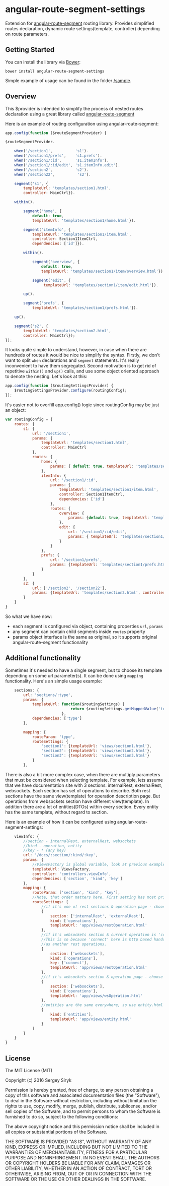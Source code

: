 # angular-route-segment-settings 

Extension for [angular-route-segment](https://github.com/artch/angular-route-segment) routing library.
Provides simplified routes declaration, dynamic route settings(template, controller) depending on route parameters.

Getting Started
-------

You can install the library via [Bower](http://bower.io/):
```
bower install angular-route-segment-settings
```

Simple example of usage can be found in the folder
[/sample](https://github.com/sqrter/angular-route-segment-settings/tree/master/sample).

Overview
--------

This $provider is intended to simplify the process of nested routes declaration using a great library called
[angular-route-segment](https://github.com/artch/angular-route-segment)

Here is an example of routing configuration using angular-route-segment:

```javascript
app.config(function ($routeSegmentProvider) {

$routeSegmentProvider.

    when('/section1',          's1').
    when('/section1/prefs',    's1.prefs').
    when('/section1/:id',      's1.itemInfo').
    when('/section1/:id/edit', 's1.itemInfo.edit').
    when('/section2',          's2').
    when('/section22',          's2').

    segment('s1', {
        templateUrl: 'templates/section1.html',
        controller: MainCtrl}).

    within().

        segment('home', {
            default: true,
            templateUrl: 'templates/section1/home.html'}).

        segment('itemInfo', {
            templateUrl: 'templates/section1/item.html',
            controller: Section1ItemCtrl,
            dependencies: ['id']}).

        within().

            segment('overview', {
                default: true,
                templateUrl: 'templates/section1/item/overview.html'}).

            segment('edit', {
                 templateUrl: 'templates/section1/item/edit.html'}).

        up().

        segment('prefs', {
            templateUrl: 'templates/section1/prefs.html'}).

    up().

    segment('s2', {
        templateUrl: 'templates/section2.html',
        controller: MainCtrl});
});
```

It looks quite simple to understand, however, in case when there are hundreds of routes it would be nice to simplify
the syntax. Firstly, we don't want to split `when` declarations and `segment` statements. It's really inconvenient to
have them segregated. Second motivation is to get rid of repetitive `within()` and `up()` calls, and use some object
oriented approach to denote the nesting. Let's look at this:

```javascript
app.config(function ($routingSettingsProvider) {
    $routingSettingsProvider.configure(routingConfig);
});
```

It's easier not to overfill app.config() logic since routingConfig may be just an object:

```javascript
var routingConfig = {
    routes: {
        s1: {
            url: '/section1',
            params: {
                templateUrl: 'templates/section1.html',
                controller: MainCtrl
            },
            routes: {
                home: {
                    params: { default: true, templateUrl: 'templates/section1/home.html'}
                },
                itemInfo: {
                    url: '/section1/:id',
                    params: {
                        templateUrl: 'templates/section1/item.html',
                        controller: Section1ItemCtrl,
                        dependencies: ['id']
                    },
                    routes: {
                        overview: {
                            params: {default: true, templateUrl: 'templates/section1/item/overview.html'}
                        },
                        edit: {
                            url: '/section1/:id/edit',
                            params: { templateUrl: 'templates/section1/item/edit.html'}
                        }
                    }
                },
                prefs: {
                    url: '/section1/prefs',
                    params: {templateUrl: 'templates/section1/prefs.html'}
                }
            }
        },
        s2: {
            url: ['/section2', '/section22'],
            params: {templateUrl: 'templates/section2.html', controller: MainCtrl}
        }
    }
}
```

So what we have now:

- each segment is configured via object, containing properties `url`, `params`
- any segment can contain child segments inside `routes` property
- params object interface is the same as original, so it supports original angular-route-segment functionality

Additional functionality
--------
Sometimes it's needed to have a single segment, but to choose its template depending on some url parameter(s).
It can be done using `mapping` functionality. Here's an simple usage example:

```javascript
    sections: {
        url: 'sections/:type',
        params: {
            templateUrl: function($routingSettings) {
                             return $routingSettings.getMappedValue('templateUrl');
                         },
            dependencies: ['type']
        },

        mapping: {
            routeParam: 'type',
            routeSettings: {
                'section1': {templateUrl: 'views/section1.html'},
                'section2': {templateUrl: 'views/section2.html'},
                'section3': {templateUrl: 'views/section3.html'}
            }
        },
```

There is also a bit more complex case, when there are multiply parameters that must be considered when selecting
template. For example, lets assume that we have documentation site with 3 sections: internalRest, externalRest,
websockets. Each section has set of operations to describe. Both rest sections have the same view(template) for
operation description page. But operations from websockets section have different view(template).
In addition there are a lot of entities(DTOs) within every section. Every entity has the same template,
without regard to section.

Here is an example of how it can be configured using angular-route-segment-settings:

```javascript
    viewInfo: {
        //section - internalRest, externalRest, websockets
        //kind - operation, entity
        //key - * (any key)
        url: '/docs/:section/:kind/:key',
        params: {
            //ViewsFactory is global variable, look at previous example
            templateUrl: ViewsFactory,
            controller: 'controllers.viewInfo',
            dependencies: ['section', 'kind', 'key']
        },
        mapping: {
            routeParam: ['section', 'kind', 'key'],
            //Note, that order matters here. First setting has most priority, last one - lower priority.
            routeSettings: [
                //if it's one of rest sections & operation page - choose restOperation.html template
                {
                    section: ['internalRest', 'externalRest'],
                    kind: ['operations'],
                    templateUrl: 'app/views/restOperation.html'
                },
                //if it's websockets section & current operation is 'connect' - choose restOperation.html
                //This is so because 'connect' here is http based handshake request, therefore it has the same template
                //as another rest operations.
                {
                    section: ['websockets'],
                    kind: ['operations'],
                    key: ['connect'],
                    templateUrl: 'app/views/restOperation.html'
                },
                //if it's websockets section & operation page - choose wsOperation template
                {
                    section: ['websockets'],
                    kind: ['operations'],
                    templateUrl: 'app/views/wsOperation.html'
                },
                //entities are the same everywhere, so use entity.html when kind == 'entity'
                {
                    kind: ['entities'],
                    templateUrl: 'app/views/entity.html'
                }
            ]
        }
    }
}
```

License
-------

The MIT License (MIT)

Copyright (c) 2016 Sergey Siryk

Permission is hereby granted, free of charge, to any person obtaining a copy of this software and associated documentation files (the "Software"), to deal in the Software without restriction, including without limitation the rights to use, copy, modify, merge, publish, distribute, sublicense, and/or sell copies of the Software, and to permit persons to whom the Software is furnished to do so, subject to the following conditions:

The above copyright notice and this permission notice shall be included in all copies or substantial portions of the Software.

THE SOFTWARE IS PROVIDED "AS IS", WITHOUT WARRANTY OF ANY KIND, EXPRESS OR IMPLIED, INCLUDING BUT NOT LIMITED TO THE WARRANTIES OF MERCHANTABILITY, FITNESS FOR A PARTICULAR PURPOSE AND NONINFRINGEMENT. IN NO EVENT SHALL THE AUTHORS OR COPYRIGHT HOLDERS BE LIABLE FOR ANY CLAIM, DAMAGES OR OTHER LIABILITY, WHETHER IN AN ACTION OF CONTRACT, TORT OR OTHERWISE, ARISING FROM, OUT OF OR IN CONNECTION WITH THE SOFTWARE OR THE USE OR OTHER DEALINGS IN THE SOFTWARE.